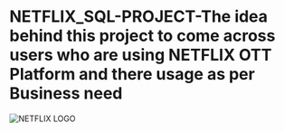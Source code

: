 # NETFLIX_SQL-PROJECT-The idea behind this project to come across users who are using NETFLIX OTT Platform and there usage as per Business need
![NETFLIX LOGO](https://github.com/Aswinidsml/NETFLIX_SQL-PROJECT-/commit/8c83f7d5b68cd426a4acc81b2e45ba5e75bf1fc1)
